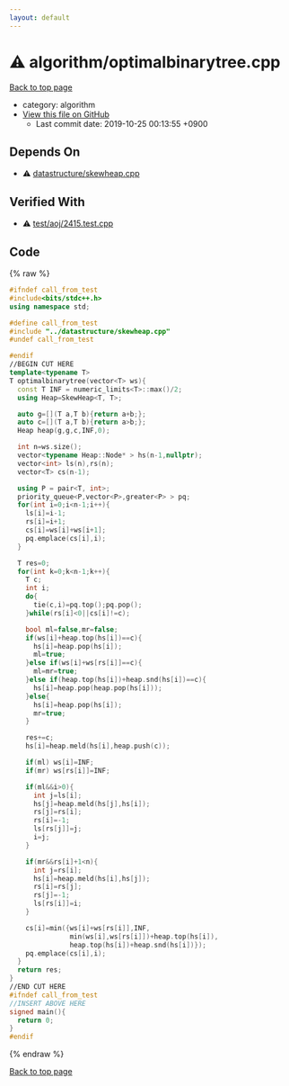 ```yaml
---
layout: default
---
```


<!-- mathjax config similar to math.stackexchange -->
<script type="text/javascript" async
  src="https://cdnjs.cloudflare.com/ajax/libs/mathjax/2.7.5/MathJax.js?config=TeX-MML-AM_CHTML">
</script>
<script type="text/x-mathjax-config">
  MathJax.Hub.Config({
    TeX: { equationNumbers: { autoNumber: "AMS" }},
    tex2jax: {
      inlineMath: [ ['$','$'] ],
      processEscapes: true
    },
    "HTML-CSS": { matchFontHeight: false },
    displayAlign: "left",
    displayIndent: "2em"
  });
</script>

<script type="text/javascript" src="https://cdnjs.cloudflare.com/ajax/libs/jquery/3.4.1/jquery.min.js"></script>
<script src="https://cdn.jsdelivr.net/npm/jquery-balloon-js@1.1.2/jquery.balloon.min.js" integrity="sha256-ZEYs9VrgAeNuPvs15E39OsyOJaIkXEEt10fzxJ20+2I=" crossorigin="anonymous"></script>
<script type="text/javascript" src="../../assets/js/copy-button.js"></script>
<link rel="stylesheet" href="../../assets/css/copy-button.css" />


# :warning: algorithm/optimalbinarytree.cpp
<a href="../../index.html">Back to top page</a>

* category: algorithm
* <a href="{{ site.github.repository_url }}/blob/master/algorithm/optimalbinarytree.cpp">View this file on GitHub</a>
    - Last commit date: 2019-10-25 00:13:55 +0900




## Depends On
* :warning: <a href="../datastructure/skewheap.cpp.html">datastructure/skewheap.cpp</a>


## Verified With
* :warning: <a href="../../verify/test/aoj/2415.test.cpp.html">test/aoj/2415.test.cpp</a>


## Code
{% raw %}
```cpp
#ifndef call_from_test
#include<bits/stdc++.h>
using namespace std;

#define call_from_test
#include "../datastructure/skewheap.cpp"
#undef call_from_test

#endif
//BEGIN CUT HERE
template<typename T>
T optimalbinarytree(vector<T> ws){
  const T INF = numeric_limits<T>::max()/2;
  using Heap=SkewHeap<T, T>;

  auto g=[](T a,T b){return a+b;};
  auto c=[](T a,T b){return a>b;};
  Heap heap(g,g,c,INF,0);

  int n=ws.size();
  vector<typename Heap::Node* > hs(n-1,nullptr);
  vector<int> ls(n),rs(n);
  vector<T> cs(n-1);

  using P = pair<T, int>;
  priority_queue<P,vector<P>,greater<P> > pq;
  for(int i=0;i<n-1;i++){
    ls[i]=i-1;
    rs[i]=i+1;
    cs[i]=ws[i]+ws[i+1];
    pq.emplace(cs[i],i);
  }

  T res=0;
  for(int k=0;k<n-1;k++){
    T c;
    int i;
    do{
      tie(c,i)=pq.top();pq.pop();
    }while(rs[i]<0||cs[i]!=c);

    bool ml=false,mr=false;
    if(ws[i]+heap.top(hs[i])==c){
      hs[i]=heap.pop(hs[i]);
      ml=true;
    }else if(ws[i]+ws[rs[i]]==c){
      ml=mr=true;
    }else if(heap.top(hs[i])+heap.snd(hs[i])==c){
      hs[i]=heap.pop(heap.pop(hs[i]));
    }else{
      hs[i]=heap.pop(hs[i]);
      mr=true;
    }

    res+=c;
    hs[i]=heap.meld(hs[i],heap.push(c));

    if(ml) ws[i]=INF;
    if(mr) ws[rs[i]]=INF;

    if(ml&&i>0){
      int j=ls[i];
      hs[j]=heap.meld(hs[j],hs[i]);
      rs[j]=rs[i];
      rs[i]=-1;
      ls[rs[j]]=j;
      i=j;
    }

    if(mr&&rs[i]+1<n){
      int j=rs[i];
      hs[i]=heap.meld(hs[i],hs[j]);
      rs[i]=rs[j];
      rs[j]=-1;
      ls[rs[i]]=i;
    }

    cs[i]=min({ws[i]+ws[rs[i]],INF,
               min(ws[i],ws[rs[i]])+heap.top(hs[i]),
               heap.top(hs[i])+heap.snd(hs[i])});
    pq.emplace(cs[i],i);
  }
  return res;
}
//END CUT HERE
#ifndef call_from_test
//INSERT ABOVE HERE
signed main(){
  return 0;
}
#endif

```
{% endraw %}

<a href="../../index.html">Back to top page</a>

